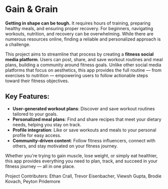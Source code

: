 # Gain & Grain

**Getting in shape can be tough.** It requires hours of training, preparing healthy meals, and ensuring proper recovery. For beginners, navigating workouts, nutrition, and recovery can be overwhelming. While there are numerous resources online, finding a reliable and personalized approach is a challenge.

This project aims to streamline that process by creating a **fitness social media platform**. Users can post, share, and save workout routines and meal plans, building a community around fitness goals. Unlike other social media platforms that focus on aesthetics, this app provides the full routine — from exercises to nutrition — empowering users to follow actionable steps toward their fitness objectives.

## Key Features:
- **User-generated workout plans**: Discover and save workout routines tailored to your goals.
- **Personalized meal plans**: Find and share recipes that meet your dietary needs, helping you stay on track.
- **Profile integration**: Like or save workouts and meals to your personal profile for easy access.
- **Community-driven content**: Follow fitness influencers, connect with others, and stay motivated on your fitness journey.

Whether you're trying to gain muscle, lose weight, or simply eat healthier, this app provides everything you need to plan, track, and succeed in your fitness journey — all in one place.

Project Contributers: Ethan Crall, Trevor Eisenbacher, Viewsh Gupta, Brodie Kovach, Peyton Pridemore
